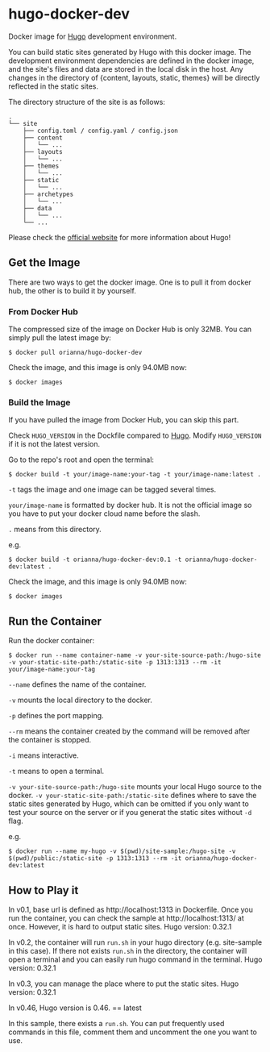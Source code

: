 # hugo-docker-dev
Docker image for [Hugo](https://gohugo.io/) development environment.

You can build static sites generated by Hugo with this docker image. The development environment dependencies are defined in the docker image, and the site's files and data are stored in the local disk in the host. Any changes in the directory of {content, layouts, static, themes} will be directly reflected in the static sites.

The directory structure of the site is as follows:
```
.
└── site
    ├── config.toml / config.yaml / config.json
    ├── content
    │   └── ...
    ├── layouts
    │   └── ...
    ├── themes
    │   └── ...
    ├── static
    │   └── ...
    ├── archetypes
    │   └── ...
    ├── data
    │   └── ...
    └── ...
```

Please check the [official website](https://gohugo.io/) for more information about Hugo!

## Get the Image
There are two ways to get the docker image. One is to pull it from docker hub, the other is to build it by yourself. 

### From Docker Hub
The compressed size of the image on Docker Hub is only 32MB. 
You can simply pull the latest image by:
```shell
$ docker pull orianna/hugo-docker-dev
```

Check the image, and this image is only 94.0MB now:
```shell
$ docker images
```

### Build the Image
If you have pulled the image from Docker Hub, you can skip this part.

Check `HUGO_VERSION` in the Dockfile compared to [Hugo](https://github.com/gohugoio/hugo). Modify `HUGO_VERSION` if it is not the latest version.

Go to the repo's root and open the terminal:
```shell
$ docker build -t your/image-name:your-tag -t your/image-name:latest .
```
`-t` tags the image and one image can be tagged several times.

`your/image-name` is formatted by docker hub. It is not the official image so you have to put your docker cloud name before the slash.

`.` means from this directory.

e.g.
```shell
$ docker build -t orianna/hugo-docker-dev:0.1 -t orianna/hugo-docker-dev:latest .
```

Check the image, and this image is only 94.0MB now:
```shell
$ docker images
```

## Run the Container
Run the docker container:
```shell
$ docker run --name container-name -v your-site-source-path:/hugo-site -v your-static-site-path:/static-site -p 1313:1313 --rm -it your/image-name:your-tag 
```
`--name` defines the name of the container.

`-v` mounts the local directory to the docker.

`-p` defines the port mapping.

`--rm` means the container created by the command will be removed after the container is stopped.

`-i` means interactive.

`-t` means to open a terminal.

`-v your-site-source-path:/hugo-site` mounts your local Hugo source to the docker. `-v your-static-site-path:/static-site` defines where to save the static sites generated by Hugo, which can be omitted if you only want to test your source on the server or if you generat the static sites without `-d` flag.

e.g.
```shell
$ docker run --name my-hugo -v $(pwd)/site-sample:/hugo-site -v $(pwd)/public:/static-site -p 1313:1313 --rm -it orianna/hugo-docker-dev:latest
```

## How to Play it
In v0.1, base url is defined as http://localhost:1313 in Dockerfile. Once you run the container, you can check the sample at http://localhost:1313/ at once. However, it is hard to output static sites. Hugo version: 0.32.1

In v0.2, the container will run `run.sh` in your hugo directory (e.g. site-sample in this case). If there not exists `run.sh` in the directory, the container will open a terminal and you can easily run hugo command in the terminal. Hugo version: 0.32.1

In v0.3, you can manage the place where to put the static sites. Hugo version: 0.32.1

In v0.46, Hugo version is 0.46. == latest

In this sample, there exists a `run.sh`. You can put frequently used commands in this file, comment them and uncomment the one you want to use.

 



